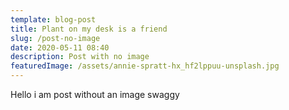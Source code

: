 ```yaml
---
template: blog-post
title: Plant on my desk is a friend
slug: /post-no-image
date: 2020-05-11 08:40
description: Post with no image
featuredImage: /assets/annie-spratt-hx_hf2lppuu-unsplash.jpg
---
```


Hello i am post without an image swaggy

